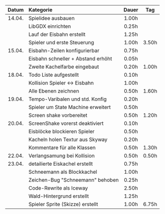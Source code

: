 | Datum  | Kategorie | Dauer | Tag |
|:------:|:----------|:-----:|:---:|
| 14.04. | Spielidee ausbauen | 1.00h | |
|        | LibGDX einrichten| 0.25h | |
|        | Lauf der Eisbahn erstellt | 1.25h | |
|        | Spieler und erste Steuerung | 1.00h | 3.50h |
| 15.04. | Eisbahn-Zeilen konfigurierbar | 0.75h | |
|        | Eisbahn schneller + Abstand erhöht | 0.05h | |
|        | Zweite Kachelfarbe eingebaut | 0.20h | 1.00h |
| 18.04. | Todo Liste aufgestellt | 0.10h | |
|        | Kollision Spieler <-> Eisbahn | 1.00h | |
|        | Alle Ebenen zeichnen | 0.50h | 1.60h |
| 19.04. | Tempo-Varibalen und std. Konfig | 0.20h | |
|        | Spieler um State Machine erweitert | 0.50h | |
|        | Screen shake vorbereitet | 0.50h | 1.20h |
| 20.04. | ScreenShake vorerst deaktiviert | 0.10h | |
|        | Eisblöcke blockieren Spieler | 0.50h | |
|        | Kacheln holen Textur aus Skyway | 0.20h | |
|        | Kommentare für alle Klassen | 0.50h | 1.30h |
| 22.04. | Verlangsamung bei Kollision | 0.50h | 0.50h |
| 23.04. | detailierte Eiskachel erstellt | 0.75h | |
|        | Schneemann als Blockkachel | 1.00h | |
|        | Zeichen-Bug "Schneemann" behoben | 0.25h | |
|        | Code-Rewrite als Iceway | 2.50h | |
|        | Wald-Hintergrund erstellt | 1.25h | |
|        | Spieler Sprite (Skizze) erstellt | 1.00h | 6.75h |
